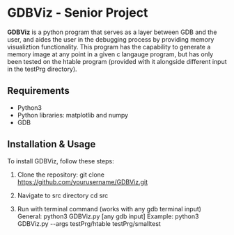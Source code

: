 # GDBViz - Senior Project
**GDBViz** is a python program that serves as a layer between GDB and the user, and aides the user in the debugging process by providing memory visualiztion functionality. This program has the capability to generate a memory image at any point in a given c langauge program, but has only been tested on the htable program (provided with it alongside different input in the testPrg directory).

## Requirements 
- Python3
- Python libraries: matplotlib and numpy
- GDB 

## Installation & Usage

To install GDBViz, follow these steps:

1. Clone the repository:
   git clone https://github.com/yourusername/GDBViz.git

2. Navigate to src directory 
    cd src 

3. Run with terminal command (works with any gdb terminal input)
    General: python3 GDBViz.py [any gdb input]
    Example: python3 GDBViz.py --args testPrg/htable testPrg/smalltest
